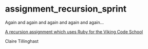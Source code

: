 # assignment_recursion_sprint
Again and again and again and again and again...

[A recursion assignment which uses Ruby for the Viking Code School](http://www.vikingcodeschool.com)

Claire Tillinghast
